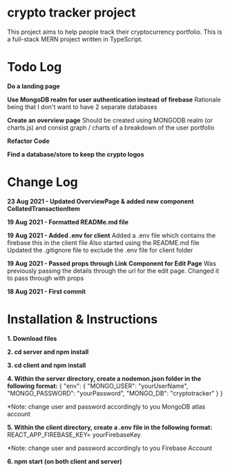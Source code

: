 # crypto tracker project

This project aims to help people track their cryptocurrency portfolio.
This is a full-stack MERN project written in TypeScript.

# Todo Log

**Do a landing page**

**Use MongoDB realm for user authentication instead of firebase**
Rationale being that I don't want to have 2 separate databases

**Create an overview page**
Should be created using MONGODB realm (or charts.js) and consist graph / charts of a breakdown of the user portfolio

**Refactor Code**

**Find a database/store to keep the crypto logos**

# Change Log

**23 Aug 2021 - Updated OverviewPage & added new component CollatedTransactionItem**

**19 Aug 2021 - Formatted READMe.md file**

**19 Aug 2021 - Added .env for client**
Added a .env file which contains the firebase this in the client file
Also started using the README.md file
Updated the .gitignore file to exclude the .env file for client folder

**19 Aug 2021 - Passed props through Link Component for Edit Page**
Was previously passing the details through the url for the edit page. Changed it to pass through with props

**18 Aug 2021 - First commit**

# Installation & Instructions

**1. Download files**

**2. cd server and npm install**

**3. cd client and npm install**

**4. Within the server directory, create a nodemon.json folder in the following format:**
{
"env": {
"MONGO_USER": "yourUserName",
"MONGO_PASSWORD": "yourPassword",
"MONGO_DB": "cryptotracker"
}
}

\*Note: change user and password accordingly to you MongoDB atlas account

**5. Within the client directory, create a .env file in the following format:**
REACT_APP_FIREBASE_KEY= yourFirebaseKey

\*Note: change user and password accordingly to you Firebase Account

**6. npm start (on both client and server)**
